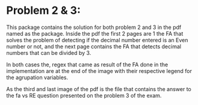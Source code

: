 Problem 2 & 3:
====================

This package contains the solution for both problem 2 and 3 in the 
pdf named as the package. Inside the pdf the first 2 pages are 1 the 
FA that solves the problem of detecting if the decimal number entered is
an Even number or not, and the next page contains the FA that detects decimal 
numbers that can be divided by 3. 

In both cases the, regex that came as result of the FA done in the implementation 
are at the end of the image with their respective legend for the agrupation variables.

As the third and last image of the pdf is the file that contains the answer to the fa vs RE 
question presented on the problem 3 of the exam.
